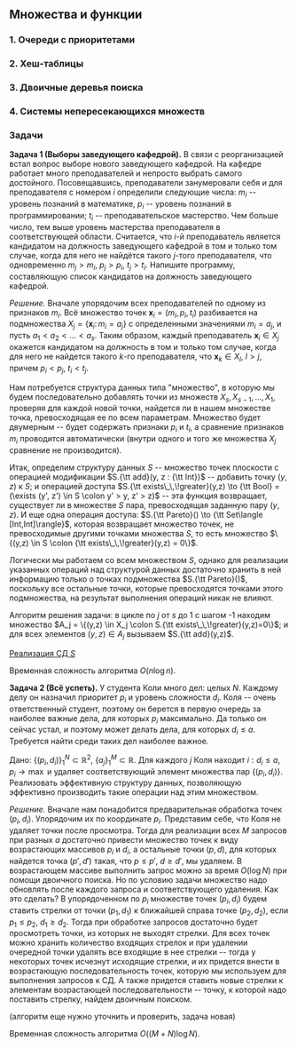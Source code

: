 ## Множества и функции

### 1. Очереди с приоритетами

### 2. Хеш-таблицы

### 3. Двоичные деревья поиска

### 4. Системы непересекающихся множеств

### Задачи

**Задача 1 (Выборы заведующего кафедрой).**
В связи с реорганизацией встал вопрос выборе нового заведующего кафедрой. На кафедре работает много преподавателей и непросто выбрать
самого достойного. Посовещавшись, преподаватели занумеровали себя и для преподавателя с номером $i$ определили следующие числа:
$m_i$ -- уровень познаний в математике, $p_i$ -- уровень познаний в программировании; $t_i$ -- преподавательское мастерство.
Чем больше число, тем выше уровень мастерства преподавателя в соответствующей области.
Считается, что $i$-й преподаватель является кандидатом на должность заведующего кафедрой в том и только том случае,
когда для него не найдётся такого $j$-того преподавателя, что одновременно $m_j > m_i$, $p_j > p_i$, $t_j > t_i$.
Напишите программу, составляющую список кандидатов на должность заведующего кафедрой.

*Решение.* Вначале упорядочим всех преподавателей по одному из признаков $m_i$. Всё множество точек $\mathbf x_i = (m_i, p_i, t_i)$
разбивается на подмножества $X_j = \{\mathbf x_i \colon m_i = a_j\}$ с определенными значениями $m_i = a_j$, и пусть $a_1 < a_2 < \ldots < a_s$.
Таким образом, каждый преподаватель $\mathbf x_i \in X_j$ окажется кандидатом на должность в том и только том случае, когда для него не найдется
такого $k$-го преподавателя, что $\mathbf x_k \in X_l$, $l > j$, причем $p_i < p_j$, $t_i < t_j$.

Нам потребуется структура данных типа "множество", в которую мы будем последовательно добавлять точки из множеств $X_s, X_{s-1}, \ldots, X_1$,
проверяя для каждой новой точки, найдется ли в нашем множестве точка, превосходящая ее по всем параметрам. Множество будет двумерным --
будет содержать признаки $p_i$ и $t_i$, а сравнение признаков $m_i$ проводится автоматически (внутри одного и того же множества $X_j$ сравнение
не производится).

Итак, определим структуру данных $S$ -- множество точек плоскости с операцией модификации $S.{\tt add}(y, z : {\tt Int})$ -- добавить точку $(y,z)$ к $S$;
и операцией доступа $S.{\tt exists\_\,\!greater}(y,z) \to {\tt Bool} = (\exists (y', z') \in S \colon y' > y, z' > z)$ -- эта функция возвращает,
существует ли в множестве $S$ пара, превосходящая заданную пару $(y,z)$. И еще одна операция доступа: $S.{\tt Pareto}() \to {\tt Set\langle [Int,Int]\rangle}$,
которая возвращает множество точек, не превосходимые другими точками множества $S$, то есть множество $\{(y,z) \in S \colon {\tt exists\_\,\!greater}(y,z) = 0\}$.

Логически мы работаем со всем множеством $S$, однако для реализации указанных операций над структурой данных достаточно хранить в ней
информацию только о точках подмножества $S.{\tt Pareto}()$, поскольку все остальные точки, которые превосходятся точками этого подмножества,
на результат выполнения операций никак не влияют.

Алгоритм решения задачи: в цикле по $j$ от $s$ до $1$ с шагом -1 находим множество $A_j = \{(y,z) \in X_j \colon S.{\tt exists\_\,\!greater}(y,z)=0\}$;
и для всех элементов $(y,z) \in A_j$ вызываем $S.{\tt add}(y,z)$.

[Реализация СД $S$](https://vk.com/wall-50670682_1022?z=photo-50670682_457239298%2Fwall-50670682_1024)

Временная сложность алгоритма $O(n\log n)$.

**Задача 2 (Всё успеть).**
У студента Коли много дел: целых $N$.
Каждому делу он назначил приоритет $p_i$ и уровень сложности $d_i$.
Коля -- очень ответственный студент, поэтому он берется в первую очередь
за наиболее важные дела, для которых $p_i$ максимально. Да только он сейчас
устал, и поэтому может делать дела, для которых $d_i \leq a$.
Требуется найти среди таких дел наиболее важное.

Дано: $\{(p_i, d_i)\}_1^N \subset \mathbb R^2$, $\{a_j\}_1^M \subset \mathbb R$.
Для каждого $j$ Коля находит $i : d_i \leq a, p_i \to \max$
и удаляет соответствующий элемент множества пар $\{(p_i, d_i)\}$.
Реализовать эффективную структуру данных, позволяющую эффективно производить
такие операции над этим множеством.

*Решение.* Вначале нам понадобится предварительная обработка точек $(p_i, d_i)$.
Упорядочим их по координате $p_i$. Представим себе, что Коля не удаляет точки после просмотра.
Тогда для реализации всех $M$ запросов при разных $a$ достаточно привести множество точек
к виду возрастающих массивов $p_i$ и $d_i$, а остальные точки $(p, d)$, для которых
найдется точка $(p', d')$ такая, что $p \leq p'$, $d \geq d'$, мы удаляем.
В возрастающем массиве выполнить запрос можно за время $O(\log N)$ при помощи двоичного поиска.
Но по условию задачи множество надо обновлять после каждого запроса и соответствующего удаления. Как это сделать?
В упорядоченном по $p_i$ множестве точек $(p_i, d_i)$ будем ставить стрелки от точки $(p_1, d_1)$ к ближайшей справа
точке $(p_2, d_2)$, если $p_1 \leq p_2$, $d_1 \geq d_2$. Тогда при обработке запросов достаточно будет просмотреть
точки, из которых не выходят стрелки. Для всех точек можно хранить количество входящих стрелок и при удалении очередной
точки удалять все входящие в нее стрелки -- тогда у некоторых точек исчезнут исходящие стрелки, и их придется внести
в возрастающую последовательность точек, которую мы используем для выполнения запросов к СД.
А также придется ставить новые стрелки к элементам возрастающей последовательности -- точку, к которой надо поставить
стрелку, найдем двоичным поиском.

(алгоритм еще нужно уточнить и проверить, задача новая)

Временная сложность алгоритма $O((M+N)\log N)$.


